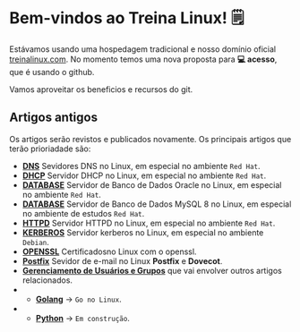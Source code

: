 # Bem-vindos ao Treina Linux! 🗒️

Estávamos usando uma hospedagem tradicional e nosso domínio oficial [treinalinux.com](https://treinalinux.github.io/treinalinux/). No momento temos uma nova proposta para **💻 acesso**, que é usando o github.

Vamos aproveitar os beneficios e recursos do git.



## Artigos antigos

Os artigos serão revistos e publicados novamente. Os principais artigos que terão prioriadade são:

- **[DNS](https://treinalinux.github.io/treinalinux/dns)** Sevidores DNS no Linux, em especial no ambiente `Red Hat`.
- **[DHCP](https://treinalinux.github.io/treinalinux/dhcp)** Servidor DHCP no Linux, em especial no ambiente `Red Hat`.
- **[DATABASE](https://treinalinux.github.io/treinalinux/oracleex)** Servidor de Banco de Dados Oracle no Linux, em especial no ambiente `Red Hat`.
- **[DATABASE](https://treinalinux.github.io/treinalinux/database/mysql)** Servidor de Banco de Dados MySQL 8 no Linux, em especial no ambiente de estudos `Red Hat`.
- **[HTTPD](https://treinalinux.github.io/treinalinux/httpd)** Servidor HTTPD no Linux, em especial no ambiente `Red Hat`.
- **[KERBEROS](https://treinalinux.github.io/treinalinux/kerberos)** Servidor kerberos no Linux, em especial no ambiente `Debian`.
- **[OPENSSL](https://treinalinux.github.io/treinalinux/openssl)** Certificadosno Linux com o openssl.
- **[Postfix](https://treinalinux.github.io/treinalinux/postfix)** Sevidor de e-mail no Linux **Postfix** e **Dovecot**. 
- **[Gerenciamento de Usuários e Grupos](https://treinalinux.github.io/treinalinux/Gerenciamento-de-Usuários-Grupos)** que vai envolver outros artigos relacionados.
- - **[Golang](https://treinalinux.github.io/treinalinux/go/go-no-linux)** -> `Go no Linux`.
- - **[Python](https://treinalinux.github.io/treinalinux)** -> `Em construção`.
